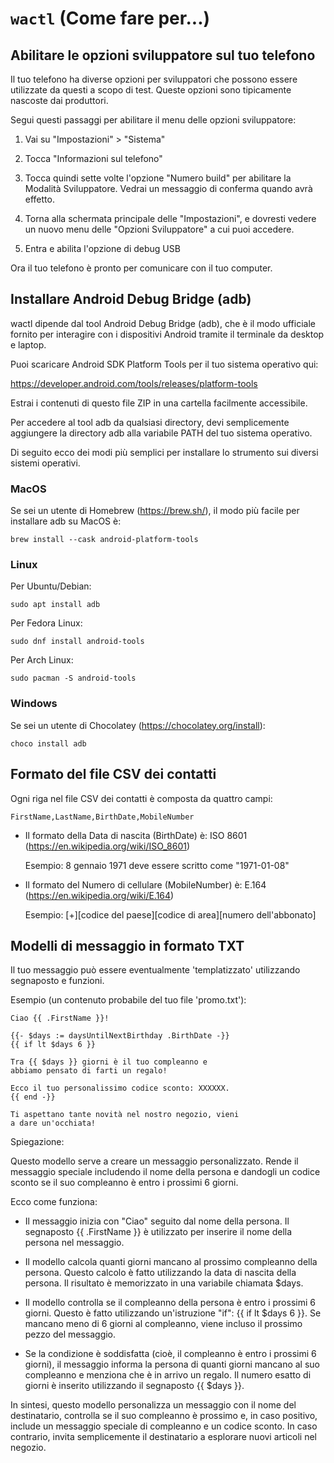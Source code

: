 # `wactl` (Come fare per...)

Abilitare le opzioni sviluppatore sul tuo telefono
--------------------------------------------------------------------------

Il tuo telefono ha diverse opzioni per sviluppatori che possono essere 
utilizzate da questi a scopo di test. Queste opzioni sono tipicamente 
nascoste dai produttori.

Segui questi passaggi per abilitare il menu delle opzioni sviluppatore:

1. Vai su "Impostazioni" > "Sistema"

2. Tocca "Informazioni sul telefono"

3. Tocca quindi sette volte l'opzione "Numero build" per abilitare 
   la Modalità Sviluppatore. 
   Vedrai un messaggio di conferma quando avrà effetto.

4. Torna alla schermata principale delle "Impostazioni", e dovresti 
   vedere un nuovo menu delle "Opzioni Sviluppatore" a cui puoi accedere.

5. Entra e abilita l'opzione di debug USB

Ora il tuo telefono è pronto per comunicare con il tuo computer.

Installare Android Debug Bridge (adb)
--------------------------------------------------------------------------

wactl dipende dal tool Android Debug Bridge (adb), che è il modo ufficiale
fornito per interagire con i dispositivi Android tramite il terminale
da desktop e laptop.

Puoi scaricare Android SDK Platform Tools per il tuo sistema operativo qui:

   https://developer.android.com/tools/releases/platform-tools

Estrai i contenuti di questo file ZIP in una cartella facilmente accessibile.

Per accedere al tool adb da qualsiasi directory, devi semplicemente aggiungere
la directory adb alla variabile PATH del tuo sistema operativo.

Di seguito ecco dei modi più semplici per installare lo strumento sui diversi
sistemi operativi.

### MacOS

Se sei un utente di Homebrew (https://brew.sh/), il modo più facile
per installare adb su MacOS è:

    brew install --cask android-platform-tools

### Linux

Per Ubuntu/Debian:

    sudo apt install adb

Per Fedora Linux:

    sudo dnf install android-tools

Per Arch Linux:

    sudo pacman -S android-tools

### Windows

Se sei un utente di Chocolatey (https://chocolatey.org/install):

    choco install adb


Formato del file CSV dei contatti
--------------------------------------------------------------------------

Ogni riga nel file CSV dei contatti è composta da quattro campi:

    FirstName,LastName,BirthDate,MobileNumber

- Il formato della Data di nascita (BirthDate) è: ISO 8601 (https://en.wikipedia.org/wiki/ISO_8601)

    Esempio: 8 gennaio 1971 deve essere scritto come "1971-01-08"

- Il formato del Numero di cellulare (MobileNumber) è: E.164 (https://en.wikipedia.org/wiki/E.164)

    Esempio: [+][codice del paese][codice di area][numero dell'abbonato]


Modelli di messaggio in formato TXT
--------------------------------------------------------------------------

Il tuo messaggio può essere eventualmente 'templatizzato' utilizzando 
segnaposto e funzioni.

Esempio (un contenuto probabile del tuo file 'promo.txt'):

    Ciao {{ .FirstName }}!

    {{- $days := daysUntilNextBirthday .BirthDate -}}
    {{ if lt $days 6 }}

    Tra {{ $days }} giorni è il tuo compleanno e
    abbiamo pensato di farti un regalo!

    Ecco il tuo personalissimo codice sconto: XXXXXX.
    {{ end -}}

    Ti aspettano tante novità nel nostro negozio, vieni 
    a dare un'occhiata!

Spiegazione:

 Questo modello serve a creare un messaggio personalizzato. 
 Rende il messaggio speciale includendo il nome della persona 
 e dandogli un codice sconto se il suo compleanno è entro i 
 prossimi 6 giorni.

 Ecco come funziona:

  * Il messaggio inizia con "Ciao" seguito dal nome della persona.
    Il segnaposto {{ .FirstName }} è utilizzato per inserire il nome della
    persona nel messaggio.

  * Il modello calcola quanti giorni mancano al prossimo compleanno della persona.
    Questo calcolo è fatto utilizzando la data di nascita della persona.
    Il risultato è memorizzato in una variabile chiamata $days.

  * Il modello controlla se il compleanno della persona è entro i prossimi 6 giorni.
    Questo è fatto utilizzando un'istruzione "if": {{ if lt $days 6 }}. Se mancano
    meno di 6 giorni al compleanno, viene incluso il prossimo pezzo del messaggio.

  * Se la condizione è soddisfatta (cioè, il compleanno è entro i prossimi 6 giorni),
    il messaggio informa la persona di quanti giorni mancano al suo compleanno e
    menziona che è in arrivo un regalo.
    Il numero esatto di giorni è inserito utilizzando il segnaposto {{ $days }}.

 In sintesi, questo modello personalizza un messaggio con il nome del destinatario,
 controlla se il suo compleanno è prossimo e, in caso positivo, include un messaggio
 speciale di compleanno e un codice sconto.
 In caso contrario, invita semplicemente il destinatario a esplorare nuovi articoli nel negozio.
  